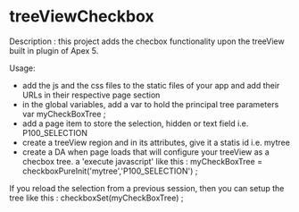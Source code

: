 # treeViewCheckbox
Description : this project adds the checbox functionality upon the treeView built in plugin of Apex 5.

Usage:
* add the js and the css files to the static files of your app and add their URLs in their respective page section
* in the global variables, add a var to hold the principal tree parameters
  var myCheckBoxTree ;
* add a page item to store the selection, hidden or text field i.e. P100_SELECTION
* create a treeView region and in its attributes, give it a statis id i.e. mytree
* create a DA when page loads that will configure your treeView as a checbox tree. 
  a 'execute javascript' like this :
    myCheckBoxTree = checkboxPureInit('mytree','P100_SELECTION') ;
    
If you reload the selection from a previous session, then you can setup the tree like this :
  checkboxSet(myCheckBoxTree) ;
  
